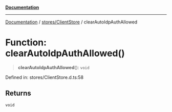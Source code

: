 [**Documentation**](../../../index.md)

***

[Documentation](../../../index.md) / [stores/ClientStore](../index.md) / clearAutoIdpAuthAllowed

# Function: clearAutoIdpAuthAllowed()

> **clearAutoIdpAuthAllowed**(): `void`

Defined in: stores/ClientStore.d.ts:58

## Returns

`void`

